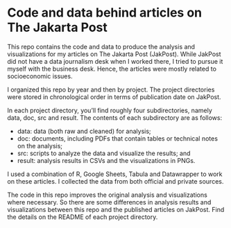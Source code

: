 # Code and data behind articles on The Jakarta Post

This repo contains the code and data to produce the analysis and visualizations for my articles on The Jakarta Post (JakPost). While JakPost did not have a data journalism desk when I worked there, I tried to pursue it myself with the business desk. Hence, the articles were mostly related to socioeconomic issues.

I organized this repo by year and then by project. The project directories were stored in chronological order in terms of publication date on JakPost.

In each project directory, you’ll find roughly four subdirectories, namely data, doc, src and result. The contents of each subdirectory are as follows:  
- data: data (both raw and cleaned) for analysis;  
- doc: documents, including PDFs that contain tables or technical notes on the analysis;  
- src: scripts to analyze the data and visualize the results; and  
- result: analysis results in CSVs and the visualizations in PNGs.

I used a combination of R, Google Sheets, Tabula and Datawrapper to work on these articles. I collected the data from both official and private sources.

The code in this repo improves the original analysis and visualizations where necessary. So there are some differences in analysis results and visualizations between this repo and the published articles on JakPost. Find the details on the README of each project directory.
